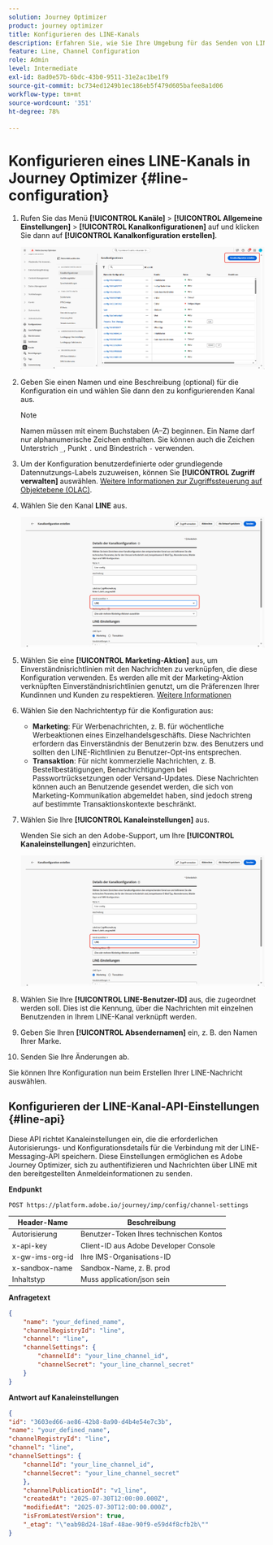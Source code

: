 ```yaml
---
solution: Journey Optimizer
product: journey optimizer
title: Konfigurieren des LINE-Kanals
description: Erfahren Sie, wie Sie Ihre Umgebung für das Senden von LINE-Nachrichten mit Journey Optimizer konfigurieren.
feature: Line, Channel Configuration
role: Admin
level: Intermediate
exl-id: 8ad0e57b-6bdc-43b0-9511-31e2ac1be1f9
source-git-commit: bc734ed1249b1ec186eb5f479d605bafee8a1d06
workflow-type: tm+mt
source-wordcount: '351'
ht-degree: 78%

---
```


# Konfigurieren eines LINE-Kanals in Journey Optimizer {#line-configuration}

1. Rufen Sie das Menü **[!UICONTROL Kanäle]** > **[!UICONTROL Allgemeine Einstellungen]** > **[!UICONTROL Kanalkonfigurationen]** auf und klicken Sie dann auf **[!UICONTROL Kanalkonfiguration erstellen]**.

   ![](assets/line-config-1.png)

1. Geben Sie einen Namen und eine Beschreibung (optional) für die Konfiguration ein und wählen Sie dann den zu konfigurierenden Kanal aus.

   >[!NOTE]
   >
   > Namen müssen mit einem Buchstaben (A–Z) beginnen. Ein Name darf nur alphanumerische Zeichen enthalten. Sie können auch die Zeichen Unterstrich `_`, Punkt `.` und Bindestrich `-` verwenden.

1. Um der Konfiguration benutzerdefinierte oder grundlegende Datennutzungs-Labels zuzuweisen, können Sie **[!UICONTROL Zugriff verwalten]** auswählen. [Weitere Informationen zur Zugriffssteuerung auf Objektebene (OLAC)](../administration/object-based-access.md).

1. Wählen Sie den Kanal **LINE** aus.

   ![](assets/line-config-2.png)

1. Wählen Sie eine **[!UICONTROL Marketing-Aktion]** aus, um Einverständnisrichtlinien mit den Nachrichten zu verknüpfen, die diese Konfiguration verwenden. Es werden alle mit der Marketing-Aktion verknüpften Einverständnisrichtlinien genutzt, um die Präferenzen Ihrer Kundinnen und Kunden zu respektieren. [Weitere Informationen](../action/consent.md#surface-marketing-actions)

1. Wählen Sie den Nachrichtentyp für die Konfiguration aus:

   * **Marketing**: Für Werbenachrichten, z. B. für wöchentliche Werbeaktionen eines Einzelhandelsgeschäfts. Diese Nachrichten erfordern das Einverständnis der Benutzerin bzw. des Benutzers und sollten den LINE-Richtlinien zu Benutzer-Opt-ins entsprechen.
   * **Transaktion**: Für nicht kommerzielle Nachrichten, z. B. Bestellbestätigungen, Benachrichtigungen bei Passwortrücksetzungen oder Versand-Updates. Diese Nachrichten können auch an Benutzende gesendet werden, die sich von Marketing-Kommunikation abgemeldet haben, sind jedoch streng auf bestimmte Transaktionskontexte beschränkt.

1. Wählen Sie Ihre **[!UICONTROL Kanaleinstellungen]** aus.

   Wenden Sie sich an den Adobe-Support, um Ihre **[!UICONTROL Kanaleinstellungen]** einzurichten.

   ![](assets/line-config-2.png)

1. Wählen Sie Ihre **[!UICONTROL LINE-Benutzer-ID]** aus, die zugeordnet werden soll. Dies ist die Kennung, über die Nachrichten mit einzelnen Benutzenden in Ihrem LINE-Kanal verknüpft werden.

1. Geben Sie Ihren **[!UICONTROL Absendernamen]** ein, z. B. den Namen Ihrer Marke.

1. Senden Sie Ihre Änderungen ab.

Sie können Ihre Konfiguration nun beim Erstellen Ihrer LINE-Nachricht auswählen.

## Konfigurieren der LINE-Kanal-API-Einstellungen {#line-api}

Diese API richtet Kanaleinstellungen ein, die die erforderlichen Autorisierungs- und Konfigurationsdetails für die Verbindung mit der LINE-Messaging-API speichern. Diese Einstellungen ermöglichen es Adobe Journey Optimizer, sich zu authentifizieren und Nachrichten über LINE mit den bereitgestellten Anmeldeinformationen zu senden.

**Endpunkt**

```
POST https://platform.adobe.io/journey/imp/config/channel-settings
```

| Header-Name | Beschreibung |
|-|-|
| Autorisierung | Benutzer-Token Ihres technischen Kontos |
| x-api-key | Client-ID aus Adobe Developer Console |
| x-gw-ims-org-id | Ihre IMS-Organisations-ID |
| x-sandbox-name | Sandbox-Name, z. B. prod |
| Inhaltstyp | Muss application/json sein |


**Anfragetext**

```json
{
    "name": "your_defined_name",
    "channelRegistryId": "line",
    "channel": "line",
    "channelSettings": {
        "channelId": "your_line_channel_id",
        "channelSecret": "your_line_channel_secret"
    }
}
```

**Antwort auf Kanaleinstellungen**

```json
{
"id": "3603ed66-ae86-42b8-8a90-d4b4e54e7c3b",
"name": "your_defined_name",
"channelRegistryId": "line",
"channel": "line",
"channelSettings": {
    "channelId": "your_line_channel_id",
    "channelSecret": "your_line_channel_secret"
    },
    "channelPublicationId": "v1_line",
    "createdAt": "2025-07-30T12:00:00.000Z",
    "modifiedAt": "2025-07-30T12:00:00.000Z",
    "isFromLatestVersion": true,
    "_etag": "\"eab98d24-18af-48ae-90f9-e59d4f8cfb2b\""
}
```
